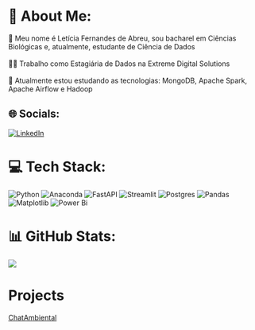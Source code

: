 # 💫 About Me:
👋 Meu nome é Letícia Fernandes de Abreu, sou bacharel em Ciências Biológicas e, atualmente, estudante de Ciência de Dados<br><br>👩‍💻 Trabalho como Estagiária de Dados na Extreme Digital Solutions<br><br>🌱 Atualmente estou estudando as tecnologias: MongoDB, Apache Spark, Apache Airflow e Hadoop<br>


## 🌐 Socials:
[![LinkedIn](https://img.shields.io/badge/LinkedIn-%230077B5.svg?logo=linkedin&logoColor=white)](https://linkedin.com/in/leticia-fe-abreu) 

# 💻 Tech Stack:
![Python](https://img.shields.io/badge/python-3670A0?style=for-the-badge&logo=python&logoColor=ffdd54) ![Anaconda](https://img.shields.io/badge/Anaconda-%2344A833.svg?style=for-the-badge&logo=anaconda&logoColor=white) ![FastAPI](https://img.shields.io/badge/FastAPI-005571?style=for-the-badge&logo=fastapi) ![Streamlit](https://img.shields.io/badge/Streamlit-%23FE4B4B.svg?style=for-the-badge&logo=streamlit&logoColor=white) ![Postgres](https://img.shields.io/badge/postgres-%23316192.svg?style=for-the-badge&logo=postgresql&logoColor=white) ![Pandas](https://img.shields.io/badge/pandas-%23150458.svg?style=for-the-badge&logo=pandas&logoColor=white) ![Matplotlib](https://img.shields.io/badge/Matplotlib-%23ffffff.svg?style=for-the-badge&logo=Matplotlib&logoColor=black) ![Power Bi](https://img.shields.io/badge/power_bi-F2C811?style=for-the-badge&logo=powerbi&logoColor=black)

# 📊 GitHub Stats:
![](https://github-readme-stats.vercel.app/api/top-langs/?username=Leticia-Infnet&theme=default&hide_border=true&include_all_commits=false&count_private=false&layout=compact)

# Projects 
[ChatAmbiental](https://github.com/Leticia-Infnet/ChatAmbiental)
